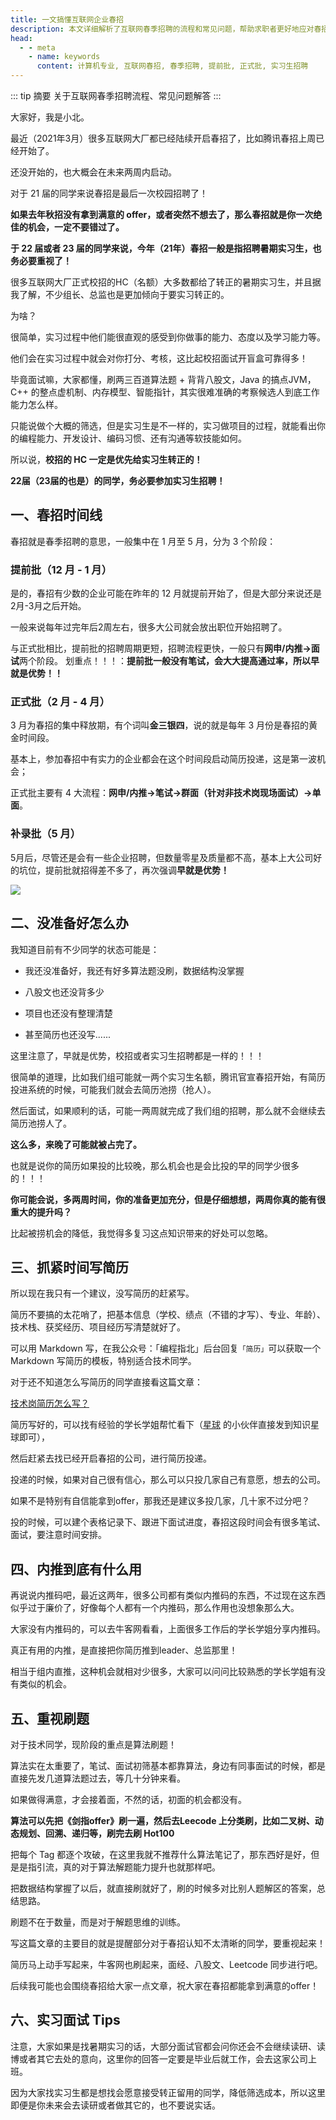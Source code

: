 ```yaml
---
title: 一文搞懂互联网企业春招
description: 本文详细解析了互联网春季招聘的流程和常见问题，帮助求职者更好地应对春招挑战。
head:
  - - meta
    - name: keywords
      content: 计算机专业, 互联网春招, 春季招聘, 提前批, 正式批, 实习生招聘
---
```



::: tip 摘要
关于互联网春季招聘流程、常见问题解答
:::

大家好，我是小北。

最近（2021年3月）很多互联网大厂都已经陆续开启春招了，比如腾讯春招上周已经开始了。

还没开始的，也大概会在未来两周内启动。

对于 21 届的同学来说春招是最后一次校园招聘了！

**如果去年秋招没有拿到满意的 offer，或者突然不想去了，那么春招就是你一次绝佳的机会，一定不要错过了。**

**于 22 届或者 23 届的同学来说，今年（21年）春招一般是指招聘暑期实习生，也务必要重视了！**

很多互联网大厂正式校招的HC（名额）大多数都给了转正的暑期实习生，并且据我了解，不少组长、总监也是更加倾向于要实习转正的。

为啥？

很简单，实习过程中他们能很直观的感受到你做事的能力、态度以及学习能力等。

他们会在实习过程中就会对你打分、考核，这比起校招面试开盲盒可靠得多！

毕竟面试嘛，大家都懂，刷两三百道算法题 + 背背八股文，Java 的搞点JVM，C++ 的整点虚机制、内存模型、智能指针，其实很难准确的考察候选人到底工作能力怎么样。

只能说做个大概的筛选，但是实习生是不一样的，实习做项目的过程，就能看出你的编程能力、开发设计、编码习惯、还有沟通等软技能如何。

所以说，**校招的 HC 一定是优先给实习生转正的！**

**22届（23届的也是）的同学，务必要参加实习生招聘！**

## 一、春招时间线

春招就是春季招聘的意思，一般集中在 1 月至 5 月，分为 3 个阶段：

### 提前批（12 月 - 1 月）

是的，春招有少数的企业可能在昨年的 12 月就提前开始了，但是大部分来说还是 2月-3月之后开始。

一般来说每年过完年后2周左右，很多大公司就会放出职位开始招聘了。

与正式批相比，提前批的招聘周期更短，招聘流程更快，一般只有**网申/内推→面试**两个阶段。
划重点！！！：**提前批一般没有笔试，会大大提高通过率，所以早就是优势！！**

### 正式批（2 月 - 4 月）

3 月为春招的集中释放期，有个词叫**金三银四**，说的就是每年 3 月份是春招的黄金时间段。

基本上，参加春招中有实力的企业都会在这个时间段启动简历投递，这是第一波机会；	

正式批主要有 4 大流程：**网申/内推→笔试→群面（针对非技术岗现场面试）→单面**。

### 补录批（5 月）

5月后，尽管还是会有一些企业招聘，但数量零星及质量都不高，基本上大公司好的坑位，提前批就招得差不多了，再次强调**早就是优势！**

![](https://cdn.how2cs.cn/csguide/150655.jpg)

## 二、没准备好怎么办

我知道目前有不少同学的状态可能是：

* 我还没准备好，我还有好多算法题没刷，数据结构没掌握

* 八股文也还没背多少

* 项目也还没有整理清楚

* 甚至简历也还没写......

这里注意了，早就是优势，校招或者实习生招聘都是一样的！！！

很简单的道理，比如我们组可能就一两个实习生名额，腾讯官宣春招开始，有简历投进系统的时候，可能我们就会去简历池捞（抢人）。

然后面试，如果顺利的话，可能一两周就完成了我们组的招聘，那么就不会继续去简历池捞人了。

**这么多，来晚了可能就被占完了。**

也就是说你的简历如果投的比较晚，那么机会也是会比投的早的同学少很多的！！！

**你可能会说，多两周时间，你的准备更加充分，但是仔细想想，两周你真的能有很重大的提升吗？**

比起被捞机会的降低，我觉得多复习这点知识带来的好处可以忽略。

## 三、抓紧时间写简历

所以现在我只有一个建议，没写简历的赶紧写。

简历不要搞的太花哨了，把基本信息（学校、绩点（不错的才写）、专业、年龄）、技术栈、获奖经历、项目经历写清楚就好了。

可以用 Markdown 写，在我公众号：「编程指北」后台回复`「简历」`可以获取一个 Markdown 写简历的模板，特别适合技术同学。

对于还不知道怎么写简历的同学直接看这篇文章：

[技术岗简历怎么写？](/offer/how_to_resume.html)

简历写好的，可以找有经验的学长学姐帮忙看下（[星球](https://www.yuque.com/csguide/go) 的小伙伴直接发到知识星球即可），

然后赶紧去找已经开启春招的公司，进行简历投递。

投递的时候，如果对自己很有信心，那么可以只投几家自己有意愿，想去的公司。

如果不是特别有自信能拿到offer，那我还是建议多投几家，几十家不过分吧？

投的时候，可以建个表格记录下、跟进下面试进度，春招这段时间会有很多笔试、面试，要注意时间安排。

## 四、内推到底有什么用

再说说内推码吧，最近这两年，很多公司都有类似内推码的东西，不过现在这东西似乎过于廉价了，好像每个人都有一个内推码，那么作用也没想象那么大。

大家没有内推码的，可以去牛客网看看，上面很多工作后的学长学姐分享内推码。

真正有用的内推，是直接把你简历推到leader、总监那里！

相当于组内直推，这种机会就相对少很多，大家可以问问比较熟悉的学长学姐有没有类似的机会。

## 五、重视刷题

对于技术同学，现阶段的重点是算法刷题！

算法实在太重要了，笔试、面试初筛基本都靠算法，身边有同事面试的时候，都是直接先发几道算法题过去，等几十分钟来看。

如果做得满意，才会接着面，不然的话，初面的机会都没有。

**算法可以先把《剑指offer》刷一遍，然后去Leecode 上分类刷，比如二叉树、动态规划、回溯、递归等，刷完去刷 Hot100**

把每个 Tag 都逐个攻破，在这里我就不推荐什么算法笔记了，那东西好是好，但是是指引流，真的对于算法解题能力提升也就那样吧。

把数据结构掌握了以后，就直接刷就好了，刷的时候多对比别人题解区的答案，总结思路。

刷题不在于数量，而是对于解题思维的训练。

写这篇文章的主要目的就是提醒部分对于春招认知不太清晰的同学，要重视起来！

简历马上动手写起来，牛客网也刷起来，面经、八股文、Leetcode 同步进行吧。

后续我可能也会围绕春招给大家一点文章，祝大家在春招都能拿到满意的offer！

## 六、实习面试 Tips

注意，大家如果是找暑期实习的话，大部分面试官都会问你还会不会继续读研、读博或者其它去处的意向，这里你的回答一定要是毕业后就工作，会去这家公司上班。

因为大家找实习生都是想找会愿意接受转正留用的同学，降低筛选成本，所以这里即便是你未来会去读研或者做其它的，也不要说实话。
